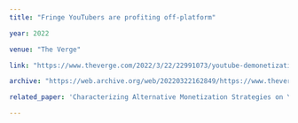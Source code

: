 ```yaml
---
title: "Fringe YouTubers are profiting off-platform"

year: 2022

venue: "The Verge"

link: "https://www.theverge.com/2022/3/22/22991073/youtube-demonetization-alt-right-cornell-study"

archive: "https://web.archive.org/web/20220322162849/https://www.theverge.com/2022/3/22/22991073/youtube-demonetization-alt-right-cornell-study"

related_paper: 'Characterizing Alternative Monetization Strategies on YouTube'

---
```

